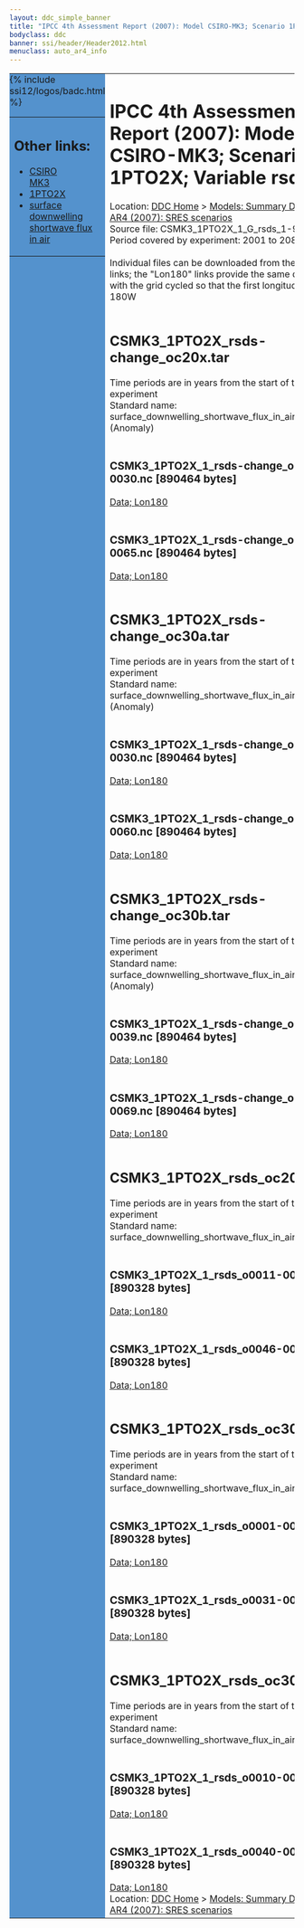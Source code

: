 ```yaml
---
layout: ddc_simple_banner
title: "IPCC 4th Assessment Report (2007): Model CSIRO-MK3; Scenario 1PTO2X; Variable rsds"
bodyclass: ddc
banner: ssi/header/Header2012.html
menuclass: auto_ar4_info
---
```



<table width="100%" border="0" cellspacing="0" cellpadding="0" style="border-collapse: collapse;">
<tr style="margin:0;padding:0;border:0;">
<td style="margin:0;padding:0;border:0;height:1pt;width:150pt;background:#5492CD;" valign="top" >

<div id="lh-col2" class="auto_ar4_info">
<table class="menumain" bgcolor="#5492CD" cellspacing="0" width="100%" border="0">
<tr><td>
<h2> Other links:</h2>
<ul>
<li><a href="/auto/ar4/model-CSIRO-MK3.html">CSIRO<br/>MK3</a></li>
<li><a href="/auto/ar4/scenario-1PTO2X.html">1PTO2X</a></li>
<li><a href="/auto/ar4/var-surface_downwelling_shortwave_flux_in_air.html">surface downwelling<br/> shortwave flux in air</a></li>
</ul>
</td></tr>
{% include ssi12/logos/badc.html %}
</table>
</div>
</td>
<td><h1>IPCC 4th Assessment Report (2007): Model CSIRO-MK3; Scenario 1PTO2X; Variable rsds</h1>

<!-- Breadcrumb1 -->
<div id="breadcrumb1" align="left">
Location: <a href="/index.html">DDC Home</a> > <a href="/sim/gcm_clim/">Models: Summary Data</a>
> <a href="/sim/gcm_clim/SRES_AR4/index.html">AR4 (2007): SRES scenarios</a>
</div>
<!-- End of Breadcrumb1 -->Source file: CSMK3_1PTO2X_1_G_rsds_1-960.grb
<br/>
Period covered by experiment: 2001 to 2080<br/>
<br/>Individual files can be downloaded from the "data" links; the "Lon180" links provide the same data
         with the grid cycled so that the first longitude is 180W<br/>
<br/><h2>CSMK3_1PTO2X_rsds-change_oc20x.tar</h2>
Time periods are in years from the start of the experiment<br/>
Standard name: surface_downwelling_shortwave_flux_in_air (Anomaly)<br>
<br/><h3>CSMK3_1PTO2X_1_rsds-change_o0011-0030.nc [890464 bytes]</h3>
<a href="http://apps.ipcc-data.org/cgi-bin/downl/ar4_nc/rsds/CSMK3_1PTO2X_1_rsds-change_o0011-0030.nc">Data; </a><a href="http://apps.ipcc-data.org/cgi-bin/downl/ar4_nc/rsds/CSMK3_1PTO2X_1_rsds-change_o0011-0030.cyto180.nc"> Lon180</a><br/>
<br/><h3>CSMK3_1PTO2X_1_rsds-change_o0046-0065.nc [890464 bytes]</h3>
<a href="http://apps.ipcc-data.org/cgi-bin/downl/ar4_nc/rsds/CSMK3_1PTO2X_1_rsds-change_o0046-0065.nc">Data; </a><a href="http://apps.ipcc-data.org/cgi-bin/downl/ar4_nc/rsds/CSMK3_1PTO2X_1_rsds-change_o0046-0065.cyto180.nc"> Lon180</a><br/>
<br/><h2>CSMK3_1PTO2X_rsds-change_oc30a.tar</h2>
Time periods are in years from the start of the experiment<br/>
Standard name: surface_downwelling_shortwave_flux_in_air (Anomaly)<br>
<br/><h3>CSMK3_1PTO2X_1_rsds-change_o0001-0030.nc [890464 bytes]</h3>
<a href="http://apps.ipcc-data.org/cgi-bin/downl/ar4_nc/rsds/CSMK3_1PTO2X_1_rsds-change_o0001-0030.nc">Data; </a><a href="http://apps.ipcc-data.org/cgi-bin/downl/ar4_nc/rsds/CSMK3_1PTO2X_1_rsds-change_o0001-0030.cyto180.nc"> Lon180</a><br/>
<br/><h3>CSMK3_1PTO2X_1_rsds-change_o0031-0060.nc [890464 bytes]</h3>
<a href="http://apps.ipcc-data.org/cgi-bin/downl/ar4_nc/rsds/CSMK3_1PTO2X_1_rsds-change_o0031-0060.nc">Data; </a><a href="http://apps.ipcc-data.org/cgi-bin/downl/ar4_nc/rsds/CSMK3_1PTO2X_1_rsds-change_o0031-0060.cyto180.nc"> Lon180</a><br/>
<br/><h2>CSMK3_1PTO2X_rsds-change_oc30b.tar</h2>
Time periods are in years from the start of the experiment<br/>
Standard name: surface_downwelling_shortwave_flux_in_air (Anomaly)<br>
<br/><h3>CSMK3_1PTO2X_1_rsds-change_o0010-0039.nc [890464 bytes]</h3>
<a href="http://apps.ipcc-data.org/cgi-bin/downl/ar4_nc/rsds/CSMK3_1PTO2X_1_rsds-change_o0010-0039.nc">Data; </a><a href="http://apps.ipcc-data.org/cgi-bin/downl/ar4_nc/rsds/CSMK3_1PTO2X_1_rsds-change_o0010-0039.cyto180.nc"> Lon180</a><br/>
<br/><h3>CSMK3_1PTO2X_1_rsds-change_o0040-0069.nc [890464 bytes]</h3>
<a href="http://apps.ipcc-data.org/cgi-bin/downl/ar4_nc/rsds/CSMK3_1PTO2X_1_rsds-change_o0040-0069.nc">Data; </a><a href="http://apps.ipcc-data.org/cgi-bin/downl/ar4_nc/rsds/CSMK3_1PTO2X_1_rsds-change_o0040-0069.cyto180.nc"> Lon180</a><br/>
<br/><h2>CSMK3_1PTO2X_rsds_oc20x.tar</h2>
Time periods are in years from the start of the experiment<br/>
Standard name: surface_downwelling_shortwave_flux_in_air<br>
<br/><h3>CSMK3_1PTO2X_1_rsds_o0011-0030.nc [890328 bytes]</h3>
<a href="http://apps.ipcc-data.org/cgi-bin/downl/ar4_nc/rsds/CSMK3_1PTO2X_1_rsds_o0011-0030.nc">Data; </a><a href="http://apps.ipcc-data.org/cgi-bin/downl/ar4_nc/rsds/CSMK3_1PTO2X_1_rsds_o0011-0030.cyto180.nc"> Lon180</a><br/>
<br/><h3>CSMK3_1PTO2X_1_rsds_o0046-0065.nc [890328 bytes]</h3>
<a href="http://apps.ipcc-data.org/cgi-bin/downl/ar4_nc/rsds/CSMK3_1PTO2X_1_rsds_o0046-0065.nc">Data; </a><a href="http://apps.ipcc-data.org/cgi-bin/downl/ar4_nc/rsds/CSMK3_1PTO2X_1_rsds_o0046-0065.cyto180.nc"> Lon180</a><br/>
<br/><h2>CSMK3_1PTO2X_rsds_oc30a.tar</h2>
Time periods are in years from the start of the experiment<br/>
Standard name: surface_downwelling_shortwave_flux_in_air<br>
<br/><h3>CSMK3_1PTO2X_1_rsds_o0001-0030.nc [890328 bytes]</h3>
<a href="http://apps.ipcc-data.org/cgi-bin/downl/ar4_nc/rsds/CSMK3_1PTO2X_1_rsds_o0001-0030.nc">Data; </a><a href="http://apps.ipcc-data.org/cgi-bin/downl/ar4_nc/rsds/CSMK3_1PTO2X_1_rsds_o0001-0030.cyto180.nc"> Lon180</a><br/>
<br/><h3>CSMK3_1PTO2X_1_rsds_o0031-0060.nc [890328 bytes]</h3>
<a href="http://apps.ipcc-data.org/cgi-bin/downl/ar4_nc/rsds/CSMK3_1PTO2X_1_rsds_o0031-0060.nc">Data; </a><a href="http://apps.ipcc-data.org/cgi-bin/downl/ar4_nc/rsds/CSMK3_1PTO2X_1_rsds_o0031-0060.cyto180.nc"> Lon180</a><br/>
<br/><h2>CSMK3_1PTO2X_rsds_oc30b.tar</h2>
Time periods are in years from the start of the experiment<br/>
Standard name: surface_downwelling_shortwave_flux_in_air<br>
<br/><h3>CSMK3_1PTO2X_1_rsds_o0010-0039.nc [890328 bytes]</h3>
<a href="http://apps.ipcc-data.org/cgi-bin/downl/ar4_nc/rsds/CSMK3_1PTO2X_1_rsds_o0010-0039.nc">Data; </a><a href="http://apps.ipcc-data.org/cgi-bin/downl/ar4_nc/rsds/CSMK3_1PTO2X_1_rsds_o0010-0039.cyto180.nc"> Lon180</a><br/>
<br/><h3>CSMK3_1PTO2X_1_rsds_o0040-0069.nc [890328 bytes]</h3>
<a href="http://apps.ipcc-data.org/cgi-bin/downl/ar4_nc/rsds/CSMK3_1PTO2X_1_rsds_o0040-0069.nc">Data; </a><a href="http://apps.ipcc-data.org/cgi-bin/downl/ar4_nc/rsds/CSMK3_1PTO2X_1_rsds_o0040-0069.cyto180.nc"> Lon180</a><br/>
<!-- Breadcrumb2 -->
<div id="breadcrumb2" align="left">
Location: <a href="/index.html">DDC Home</a> > <a href="/sim/gcm_clim/">Models: Summary Data</a>
> <a href="/sim/gcm_clim/SRES_AR4/index.html">AR4 (2007): SRES scenarios</a>
</div>
<!-- End of Breadcrumb2 --></td></tr></table>
